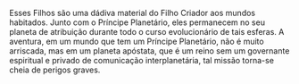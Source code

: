 ﻿Esses Filhos são uma dádiva material do Filho Criador aos mundos habitados. Junto com o Príncipe Planetário, eles permanecem no seu planeta de atribuição durante todo o curso evolucionário de tais esferas. A aventura, em um mundo que tem um Príncipe Planetário, não é muito arriscada, mas em um planeta apóstata, que é um reino sem um governante espiritual e privado de comunicação interplanetária, tal missão torna-se cheia de perigos graves.